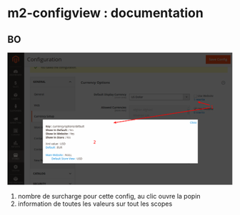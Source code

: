 # m2-configview : documentation

## BO
![](images/configview_bo.png)

1) nombre de surcharge pour cette config, au clic ouvre la popin
2) information de toutes les valeurs sur tout les scopes